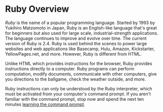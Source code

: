 # Ruby Overview

_Ruby_ is the name of a popular programming language.  Started by
1993 by Yukihiro Matzomoto in Japan, Ruby is an English-like
language that's great for beginners but also used for large
scale, industrial-strength applications. The language continues
to improve and evolve over time.  The current version of Ruby is 2.4.
Ruby is used behind the scenes to power large websites and web applications like Basecamp, Hulu, Amazon, Kickstarter, YellowPages.net, and more.  However, Ruby is different from HTML.

Unlike HTML which provides instructions for the browser,  Ruby provides
instructions directly to a computer.  Ruby programs can perform computation,
modify documents, communicate with other computers, give you
directions to the ballgame, check the weather outside, and more.  

Ruby instructions can only be understood by
the Ruby interpreter, which must be activated from your computer's command prompt.  If you aren't familiar with the command prompt, stop now and spend
the next ten minutes [learning the command prompt](/1-setup/2-orientation/2-command-line).

